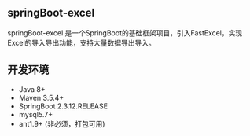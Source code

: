 ## springBoot-excel

springBoot-excel 是一个SpringBoot的基础框架项目，引入FastExcel，实现Excel的导入导出功能，支持大量数据导出导入。

## 开发环境

-  Java 8+
-   Maven 3.5.4+
-    SpringBoot 2.3.12.RELEASE
-  mysql5.7+
-  ant1.9+ (非必须，打包可用)

